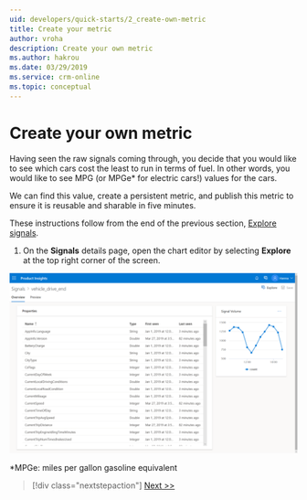 ```yaml
---
uid: developers/quick-starts/2_create-own-metric
title: Create your metric
author: vroha
description: Create your own metric
ms.author: hakrou
ms.date: 03/29/2019
ms.service: crm-online
ms.topic: conceptual
---
```


# Create your own metric  

Having seen the raw signals coming through, you decide that you would like to see which cars cost the least to run in terms of fuel. In other words, you would like to see MPG (or MPGe* for electric cars!) values for the cars. 

We can find this value, create a persistent metric, and publish this metric to ensure it is reusable and sharable in five minutes. 

These instructions follow from the end of the previous section, [Explore signals](xref:developers/quick-starts/1_3_explore). 

1. On the **Signals** details page, open the chart editor by selecting **Explore** at the top right corner of the screen. 

![Select explore](1_Signal_detail1.PNG)

*MPGe: miles per gallon gasoline equivalent

> [!div class="nextstepaction"]
> [Next >>](2_1_create-measure.md)
